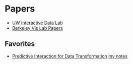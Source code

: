 # Papers

* [UW Interactive Data Lab](http://idl.cs.washington.edu/papers/)
* [Berkeley Vis Lab Papers](http://vis.berkeley.edu/papers/)

## Favorites
* [Predictive Interaction for Data Transformation](http://idl.cs.washington.edu/papers/predictive-interaction) [my notes](#)
